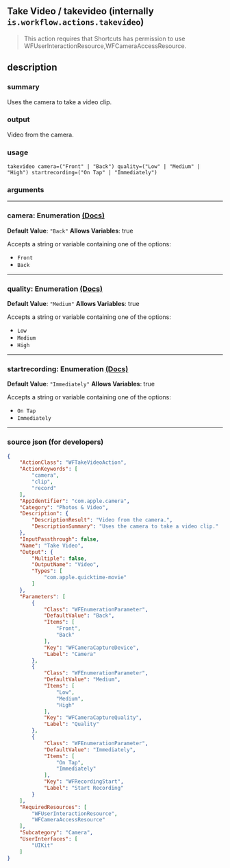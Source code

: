 
## Take Video / takevideo (internally `is.workflow.actions.takevideo`)

> This action requires that Shortcuts has permission to use WFUserInteractionResource,WFCameraAccessResource.


## description

### summary

Uses the camera to take a video clip.


### output

Video from the camera.

### usage
```
takevideo camera=("Front" | "Back") quality=("Low" | "Medium" | "High") startrecording=("On Tap" | "Immediately")
```

### arguments

---

### camera: Enumeration [(Docs)](https://pfgithub.github.io/shortcutslang/gettingstarted#enum-select-field)
**Default Value**: `"Back"`
**Allows Variables**: true



Accepts a string 
or variable
containing one of the options:

- `Front`
- `Back`

---

### quality: Enumeration [(Docs)](https://pfgithub.github.io/shortcutslang/gettingstarted#enum-select-field)
**Default Value**: `"Medium"`
**Allows Variables**: true



Accepts a string 
or variable
containing one of the options:

- `Low`
- `Medium`
- `High`

---

### startrecording: Enumeration [(Docs)](https://pfgithub.github.io/shortcutslang/gettingstarted#enum-select-field)
**Default Value**: `"Immediately"`
**Allows Variables**: true



Accepts a string 
or variable
containing one of the options:

- `On Tap`
- `Immediately`

---

### source json (for developers)

```json
{
	"ActionClass": "WFTakeVideoAction",
	"ActionKeywords": [
		"camera",
		"clip",
		"record"
	],
	"AppIdentifier": "com.apple.camera",
	"Category": "Photos & Video",
	"Description": {
		"DescriptionResult": "Video from the camera.",
		"DescriptionSummary": "Uses the camera to take a video clip."
	},
	"InputPassthrough": false,
	"Name": "Take Video",
	"Output": {
		"Multiple": false,
		"OutputName": "Video",
		"Types": [
			"com.apple.quicktime-movie"
		]
	},
	"Parameters": [
		{
			"Class": "WFEnumerationParameter",
			"DefaultValue": "Back",
			"Items": [
				"Front",
				"Back"
			],
			"Key": "WFCameraCaptureDevice",
			"Label": "Camera"
		},
		{
			"Class": "WFEnumerationParameter",
			"DefaultValue": "Medium",
			"Items": [
				"Low",
				"Medium",
				"High"
			],
			"Key": "WFCameraCaptureQuality",
			"Label": "Quality"
		},
		{
			"Class": "WFEnumerationParameter",
			"DefaultValue": "Immediately",
			"Items": [
				"On Tap",
				"Immediately"
			],
			"Key": "WFRecordingStart",
			"Label": "Start Recording"
		}
	],
	"RequiredResources": [
		"WFUserInteractionResource",
		"WFCameraAccessResource"
	],
	"Subcategory": "Camera",
	"UserInterfaces": [
		"UIKit"
	]
}
```
